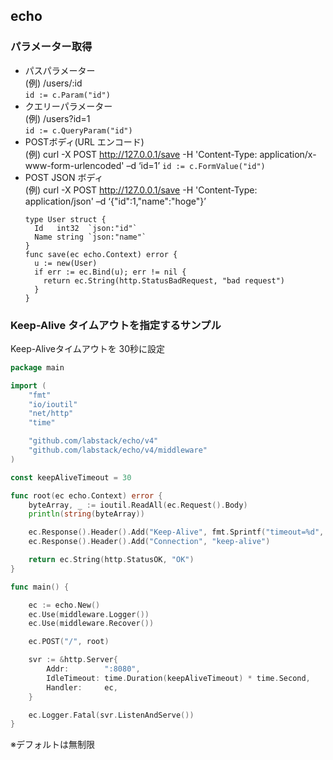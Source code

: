 ## echo

### パラメーター取得

* パスパラメーター  
(例) /users/:id  
`id := c.Param("id")`
* クエリーパラメーター  
(例) /users?id=1  
`id := c.QueryParam("id")`
* POSTボディ(URL エンコード)  
(例) curl -X POST http://127.0.0.1/save -H 'Content-Type: application/x-www-form-urlencoded' –d ‘id=1’
`id := c.FormValue("id")`
* POST JSON ボディ  
(例) curl -X POST http://127.0.0.1/save -H 'Content-Type: application/json' –d ‘{"id":1,"name":"hoge"}’
  ```
  type User struct {
    Id   int32  `json:"id"`
    Name string `json:"name"`
  }
  func save(ec echo.Context) error {
    u := new(User)
    if err := ec.Bind(u); err != nil {
      return ec.String(http.StatusBadRequest, "bad request")
    }
  }
  ```

### Keep-Alive タイムアウトを指定するサンプル

Keep-Aliveタイムアウトを 30秒に設定

```go
package main

import (
	"fmt"
	"io/ioutil"
	"net/http"
	"time"

	"github.com/labstack/echo/v4"
	"github.com/labstack/echo/v4/middleware"
)

const keepAliveTimeout = 30

func root(ec echo.Context) error {
	byteArray, _ := ioutil.ReadAll(ec.Request().Body)
	println(string(byteArray))

	ec.Response().Header().Add("Keep-Alive", fmt.Sprintf("timeout=%d", keepAliveTimeout))
	ec.Response().Header().Add("Connection", "keep-alive")

	return ec.String(http.StatusOK, "OK")
}

func main() {

	ec := echo.New()
	ec.Use(middleware.Logger())
	ec.Use(middleware.Recover())

	ec.POST("/", root)

	svr := &http.Server{
		Addr:        ":8080",
		IdleTimeout: time.Duration(keepAliveTimeout) * time.Second,
		Handler:     ec,
	}

	ec.Logger.Fatal(svr.ListenAndServe())
}
```

※デフォルトは無制限
